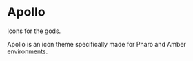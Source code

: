 Apollo
============

Icons for the gods.

Apollo is an icon theme specifically made for Pharo and Amber environments.
